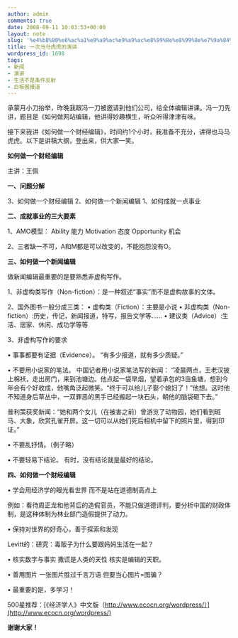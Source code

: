 ```yaml
---
author: admin
comments: true
date: 2008-09-11 10:03:53+00:00
layout: note
slug: '%e4%b8%80%e6%ac%a1%e9%a9%ac%e9%a9%ac%e8%99%8e%e8%99%8e%e7%9a%84%e6%bc%94%e8%ae%b2'
title: 一次马马虎虎的演讲
wordpress_id: 1698
tags:
- 新闻
- 演讲
- 生活不是条件反射
- 白板报报道
---
```


承蒙月小刀抬举，昨晚我跟冯一刀被邀请到他们公司，给全体编辑讲课。冯一刀先讲，题目是《如何做网站编辑，他讲得妙趣横生，听众听得津津有味。

接下来我讲《如何做一个财经编辑》，时间约1个小时，我准备不充分，讲得也马马虎虎。以下是讲稿大纲，登出来，供大家一笑。

**如何做一个财经编辑**

主讲：王佩

**一、问题分解**

3、如何做一个财经编辑
2、如何做一个新闻编辑
1、如何成就一点事业

**二、成就事业的三大要素**

1、AMO模型：
Ability     能力
Motivation  态度
Opportunity 机会

2、三者缺一不可，A和M都是可以改变的，不能抱怨没有O。

**三、如何做一个新闻编辑**

做新闻编辑最重要的是要熟悉非虚构写作。

1、非虚构类写作（Non-fiction）：是一种叙述“事实”而不是虚构故事的文体。     
     
2、国外图书一般分成三类：
•	虚构类（Fiction）：主要是小说
•	非虚构类（Non-fiction）:历史，传记，新闻报道，特写，报告文学等……
•	建议类（Advice）:生活、居家、休闲、成功学等等
  
3、非虚构写作的要求

•	事事都要有证据（Evidence）。
    “有多少报道，就有多少质疑。”

•	不要用小说家的笔法。
中国记者用小说家笔法写的新闻：    “凌晨两点，王老汉披上棉袄，走出房门，来到池塘边。他点起一袋旱烟，望着承包的3亩鱼塘，想到今年会有个好收成，他嘴角泛起微笑。“终于可以给儿子娶个媳妇了！”他想。这时他不知道身后草丛中，一双罪恶的黑手已经搬起一块石头，朝他的脑袋砸下去。”

普利策获奖新闻：“她和两个女儿（在被害之前）曾游览了动物园，她们看到斑马、大象，欣赏孔雀开屏。这一切可以从她们死后相机中留下的照片里，得到印证。”

•	不要乱抒情。（例子略）

•	不要轻易下结论。
      有时，没有结论就是最好的结论。

**四、如何做一个财经编辑**

•	学会用经济学的眼光看世界
而不是站在道德制高点上

例如：看待周正龙和他背后的造假官员，不能只做道德评判，要分析中国的财政体制，是这种体制为林业部门造假提供了动力。

•	保持对世界的好奇心，善于探索和发现

Levitt的：研究：毒贩子为什么要跟妈妈生活在一起？

•	核实数字与事实
撒谎是人类的天性
核实是编辑的天职。

•	善用图片
一张图片胜过千言万语
但要当心图片=图骗？

•	最重要的是，多学习！

500星推荐：[《经济学人》中文版（http://www.ecocn.org/wordpress/）](http://www.ecocn.org/wordpress/)

**谢谢大家！**


